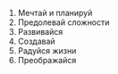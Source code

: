 1. Мечтай и планируй
2. Предолевай сложности
3. Развивайся
4. Создавай
5. Радуйся жизни
6. Преображайся
